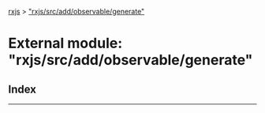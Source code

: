 [rxjs](../README.md) > ["rxjs/src/add/observable/generate"](../modules/_rxjs_src_add_observable_generate_.md)

# External module: "rxjs/src/add/observable/generate"

## Index

---

